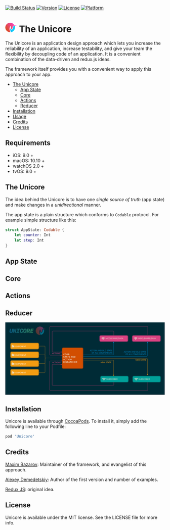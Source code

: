 
[![Build Status](https://travis-ci.org/Unicore/Unicore.svg?branch=master)](https://travis-ci.org/Unicore/Unicore)
[![Version](https://img.shields.io/cocoapods/v/Unicore.svg?style=flat)](https://cocoapods.org/pods/Unicore)
[![License](https://img.shields.io/cocoapods/l/Unicore.svg?style=flat)](https://cocoapods.org/pods/Unicore)
[![Platform](https://img.shields.io/cocoapods/p/Unicore.svg?style=flat)](https://cocoapods.org/pods/Unicore)

<img src="Docs/img/unicore-logo-light.svg" alt="Unicore" height="30"> The Unicore
======================================
The Unicore is an application design approach which lets you increase the reliability of an application, increase testability, and give your team the flexibility by decoupling code of an application. It is a convenient combination of the data-driven and redux.js ideas. 

The framework itself provides you with a convenient way to apply this approach to your app.

- [The Unicore](#the-unicore)
  - [App State](#app-state)
  - [Core](#core)  
  - [Actions](#actions)
  - [Reducer](#reducer)
- [Installation](#installation)
- [Usage](https://github.com/Unicore/TheMovieDB)
- [Credits](#credits)
- [License](#license)

## Requirements

* iOS: 9.0 +
* macOS: 10.10 +
* watchOS 2.0 +
* tvOS: 9.0 +

## The Unicore

The idea behind the Unicore is to have one *single source of truth* (app state) and make changes in a *unidirectional* manner.

The app state is a plain structure which conforms to `Codable` protocol. For example simple structure like this:

```swift
struct AppState: Codable {
    let counter: Int
    let step: Int
}
```

## App State

## Core

## Actions

## Reducer


![Unicore](https://raw.githubusercontent.com/MaximBazarov/Unicore/master/Docs/img/unicore-base.png)


## Installation

Unicore is available through [CocoaPods](https://cocoapods.org). To install
it, simply add the following line to your Podfile:

```ruby
pod 'Unicore'
```

## Credits

[Maxim Bazarov](https://github.com/MaximBazarov):  Maintainer of the framework, and evangelist of this approach.

[Alexey Demedetskiy](https://github.com/AlexeyDemedetskiy): Author of the first version and number of examples.

[Redux JS](https://redux.js.org/): original idea.



## License

Unicore is available under the MIT license. See the LICENSE file for more info.
